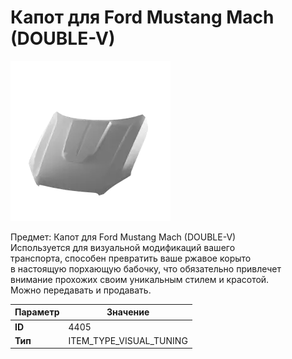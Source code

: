 # Капот для Ford Mustang Mach (DOUBLE-V)

![Item Image](../img/4405.webp?raw=true)

Предмет: Капот для Ford Mustang Mach (DOUBLE-V)<br>Используется для визуальной модификаций вашего<br>транспорта, способен превратить ваше ржавое корыто<br>в настоящую порхающую бабочку, что обязательно привлечет<br>внимание прохожих своим уникальным стилем и красотой.<br>Можно передавать и продавать.


| Параметр | Значение |
|----------|----------|
| **ID** | 4405 |
| **Тип** | ITEM_TYPE_VISUAL_TUNING |


